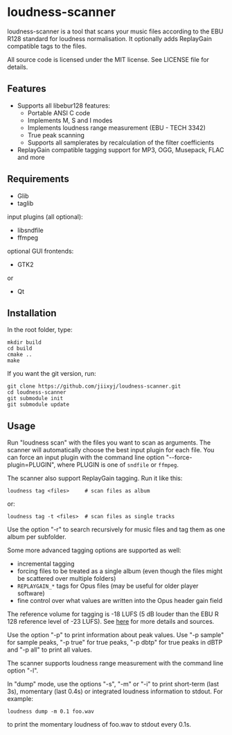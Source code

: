 loudness-scanner
================

loudness-scanner is a tool that scans your music files according to the EBU
R128 standard for loudness normalisation. It optionally adds ReplayGain
compatible tags to the files.

All source code is licensed under the MIT license. See LICENSE file for
details.

Features
--------

* Supports all libebur128 features:
  * Portable ANSI C code
  * Implements M, S and I modes
  * Implements loudness range measurement (EBU - TECH 3342)
  * True peak scanning
  * Supports all samplerates by recalculation of the filter coefficients
* ReplayGain compatible tagging support for MP3, OGG, Musepack, FLAC and more


Requirements
------------

- Glib
- taglib

input plugins (all optional):

- libsndfile
- ffmpeg

optional GUI frontends:

- GTK2

or

- Qt


Installation
------------

In the root folder, type:

    mkdir build
    cd build
    cmake ..
    make

If you want the git version, run:

    git clone https://github.com/jiixyj/loudness-scanner.git
    cd loudness-scanner
    git submodule init
    git submodule update

Usage
-----

Run "loudness scan" with the files you want to scan as arguments. The scanner
will automatically choose the best input plugin for each file. You can force an
input plugin with the command line option "--force-plugin=PLUGIN", where PLUGIN
is one of `sndfile` or `ffmpeg`.

The scanner also support ReplayGain tagging. Run it like this:

    loudness tag <files>     # scan files as album

or:

    loudness tag -t <files>  # scan files as single tracks

Use the option "-r" to search recursively for music files and tag them as one
album per subfolder.

Some more advanced tagging options are supported as well:

- incremental tagging
- forcing files to be treated as a single album (even though the files might be
  scattered over multiple folders)
- `REPLAYGAIN_*` tags for Opus files (may be useful for older player software)
- fine control over what values are written into the Opus header gain field

The reference volume for tagging is -18 LUFS (5 dB louder than the EBU R 128
reference level of -23 LUFS). See
[here](<https://wiki.hydrogenaud.io/index.php?title=ReplayGain_2.0_specification>)
for more details and sources.

Use the option "-p" to print information about peak values. Use "-p sample" for
sample peaks, "-p true" for true peaks, "-p dbtp" for true peaks in dBTP and
"-p all" to print all values.

The scanner supports loudness range measurement with the command line
option "-l".

In "dump" mode, use the options "-s", "-m" or "-i" to print short-term
(last 3s), momentary (last 0.4s) or integrated loudness information to stdout.
For example:

    loudness dump -m 0.1 foo.wav

to print the momentary loudness of foo.wav to stdout every 0.1s.
